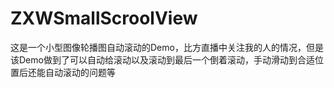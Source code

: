 # ZXWSmallScroolView
这是一个小型图像轮播图自动滚动的Demo，比方直播中关注我的人的情况，但是该Demo做到了可以自动给滚动以及滚动到最后一个倒着滚动，手动滑动到合适位置后还能自动滚动的问题等
